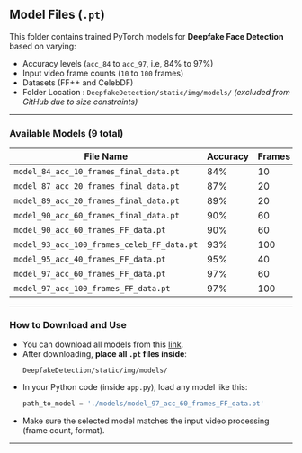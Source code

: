 ## Model Files (`.pt`)

This folder contains trained PyTorch models for **Deepfake Face Detection** based on varying:

* Accuracy levels (`acc_84` to `acc_97`, i.e, 84% to 97%) 
* Input video frame counts (`10` to `100` frames)
* Datasets (FF++ and CelebDF)
* Folder Location : `DeepfakeDetection/static/img/models/` *(excluded from GitHub due to size constraints)*

---

### Available Models (9 total)

| File Name                                  | Accuracy | Frames | Dataset      |
| ------------------------------------------ | -------- | ------ | ------------ |
| `model_84_acc_10_frames_final_data.pt`     | 84%      | 10     | Final        |
| `model_87_acc_20_frames_final_data.pt`     | 87%      | 20     | Final        |
| `model_89_acc_20_frames_final_data.pt`     | 89%      | 20     | Final        |
| `model_90_acc_60_frames_final_data.pt`     | 90%      | 60     | Final        |
| `model_90_acc_60_frames_FF_data.pt`        | 90%      | 60     | FF++         |
| `model_93_acc_100_frames_celeb_FF_data.pt` | 93%      | 100    | CelebDF+FF++ |
| `model_95_acc_40_frames_FF_data.pt`        | 95%      | 40     | FF++         |
| `model_97_acc_60_frames_FF_data.pt`        | 97%      | 60     | FF++         |
| `model_97_acc_100_frames_FF_data.pt`       | 97%      | 100    | FF++         |

---

### How to Download and Use 

- You can download all models from this [link](https://drive.google.com/drive/folders/1cPd5iYyPtB_B2J3sJgnZ0GmcLjdbpr5W?usp=sharing).
- After downloading, **place all `.pt` files inside**:
  ```
  DeepfakeDetection/static/img/models/
  ```
- In your Python code (inside `app.py`), load any model like this:
  ```python
  path_to_model = './models/model_97_acc_60_frames_FF_data.pt'
  ```
- Make sure the selected model matches the input video processing (frame count, format).

---

